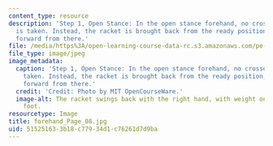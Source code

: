 ```yaml
---
content_type: resource
description: 'Step 1, Open Stance: In the open stance forehand, no crossover step
  is taken. Instead, the racket is brought back from the ready position, and swung
  forward from there.'
file: /media/https%3A/open-learning-course-data-rc.s3.amazonaws.com/pe-710-tennis-spring-2007/515251633b18c77934d1c76261d7d9ba_forehand_Page_08.jpg
file_type: image/jpeg
image_metadata:
  caption: 'Step 1, Open Stance: In the open stance forehand, no crossover step is
    taken. Instead, the racket is brought back from the ready position, and swung
    forward from there.'
  credit: 'Credit: Photo by MIT OpenCourseWare.'
  image-alt: The racket swings back with the right hand, with weight on the right
    foot.
resourcetype: Image
title: forehand_Page_08.jpg
uid: 51525163-3b18-c779-34d1-c76261d7d9ba
---
```

